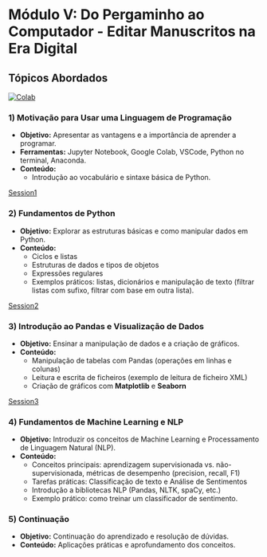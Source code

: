 # Módulo V: Do Pergaminho ao Computador - Editar Manuscritos na Era Digital

## Tópicos Abordados

[![Colab](https://colab.research.google.com/assets/colab-badge.svg)](https://colab.research.google.com/github/Vullkano/Filologia_Digital-Modulo_V/blob/main/FilologiaDigitalBase.ipynb)

### 1) Motivação para Usar uma Linguagem de Programação
- **Objetivo:** Apresentar as vantagens e a importância de aprender a programar.
- **Ferramentas:** Jupyter Notebook, Google Colab, VSCode, Python no terminal, Anaconda.
- **Conteúdo:** 
  - Introdução ao vocabulário e sintaxe básica de Python.

[Session1](Session1\FL_Session1.ipynb)

### 2) Fundamentos de Python
- **Objetivo:** Explorar as estruturas básicas e como manipular dados em Python.
- **Conteúdo:**
  - Ciclos e listas
  - Estruturas de dados e tipos de objetos
  - Expressões regulares
  - Exemplos práticos: listas, dicionários e manipulação de texto (filtrar listas com sufixo, filtrar com base em outra lista).

[Session2](Session2\FL_Session2.ipynb)

### 3) Introdução ao Pandas e Visualização de Dados
- **Objetivo:** Ensinar a manipulação de dados e a criação de gráficos.
- **Conteúdo:**
  - Manipulação de tabelas com Pandas (operações em linhas e colunas)
  - Leitura e escrita de ficheiros (exemplo de leitura de ficheiro XML)
  - Criação de gráficos com **Matplotlib** e **Seaborn**

[Session3](Session3\FL_Session3.ipynb)

### 4) Fundamentos de Machine Learning e NLP
- **Objetivo:** Introduzir os conceitos de Machine Learning e Processamento de Linguagem Natural (NLP).
- **Conteúdo:**
  - Conceitos principais: aprendizagem supervisionada vs. não-supervisionada, métricas de desempenho (precision, recall, F1)
  - Tarefas práticas: Classificação de texto e Análise de Sentimentos
  - Introdução a bibliotecas NLP (Pandas, NLTK, spaCy, etc.)
  - Exemplo prático: como treinar um classificador de sentimento.

### 5) Continuação
- **Objetivo:** Continuação do aprendizado e resolução de dúvidas.
- **Conteúdo:** Aplicações práticas e aprofundamento dos conceitos.
